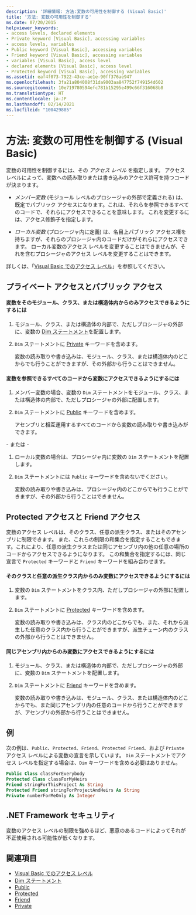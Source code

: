 ```yaml
---
description: '詳細情報: 方法:変数の可用性を制御する (Visual Basic)'
title: '方法: 変数の可用性を制御する'
ms.date: 07/20/2015
helpviewer_keywords:
- access levels, declared elements
- Private keyword [Visual Basic], accessing variables
- access levels, variables
- Public keyword [Visual Basic], accessing variables
- Friend keyword [Visual Basic], accessing variables
- variables [Visual Basic], access level
- declared elements [Visual Basic], access level
- Protected keyword [Visual Basic], accessing variables
ms.assetid: eaf4f073-7922-43ce-ae1e-90ff376ae947
ms.openlocfilehash: 3fa21a804008f31da9003aa847752f749154d602
ms.sourcegitcommit: 10e719780594efc781b15295e499c66f316068b8
ms.translationtype: HT
ms.contentlocale: ja-JP
ms.lasthandoff: 02/14/2021
ms.locfileid: "100429885"
---
```

# <a name="how-to-control-the-availability-of-a-variable-visual-basic"></a>方法: 変数の可用性を制御する (Visual Basic)

変数の可用性を制御するには、その *アクセス レベル* を指定します。 アクセス レベルによって、変数への読み取りまたは書き込みのアクセス許可を持つコードが決まります。  
  
- *メンバー変数* (モジュール レベルのプロシージャの外部で定義される) は、既定でパブリック アクセスになります。これは、それらを参照できるすべてのコードで、それらにアクセスできることを意味します。 これを変更するには、アクセス修飾子を指定します。  
  
- *ローカル変数* (プロシージャ内に定義) は、名目上パブリック アクセス権を持ちますが、それらのプロシージャ内のコードだけがそれらにアクセスできます。 ローカル変数のアクセス レベルを変更することはできませんが、それを含むプロシージャのアクセス レベルを変更することはできます。  
  
 詳しくは、「[Visual Basic でのアクセス レベル](access-levels.md)」を参照してください。  
  
## <a name="private-and-public-access"></a>プライベート アクセスとパブリック アクセス  
  
#### <a name="to-make-a-variable-accessible-only-from-within-its-module-class-or-structure"></a>変数をそのモジュール、クラス、または構造体内からのみアクセスできるようにするには  
  
1. モジュール、クラス、または構造体の内部で、ただしプロシージャの外部に、変数の [Dim ステートメント](../../../language-reference/statements/dim-statement.md)を配置します。  
  
2. `Dim` ステートメントに [Private](../../../language-reference/modifiers/private.md) キーワードを含めます。  
  
     変数の読み取りや書き込みは、モジュール、クラス、または構造体内のどこからでも行うことができますが、その外部から行うことはできません。  
  
#### <a name="to-make-a-variable-accessible-from-any-code-that-can-see-it"></a>変数を参照できるすべてのコードから変数にアクセスできるようにするには  
  
1. メンバー変数の場合、変数の `Dim` ステートメントをモジュール、クラス、または構造体の内部で、ただしプロシージャの外部に配置します。  
  
2. `Dim` ステートメントに [Public](../../../language-reference/modifiers/public.md) キーワードを含めます。  
  
     アセンブリと相互運用するすべてのコードから変数の読み取りや書き込みができます。  
  
 \- または -  
  
1. ローカル変数の場合は、プロシージャ内に変数の `Dim` ステートメントを配置します。  
  
2. `Dim` ステートメントには `Public` キーワードを含めないでください。  
  
     変数の読み取りや書き込みは、プロシージャ内のどこからでも行うことができますが、その外部から行うことはできません。  
  
## <a name="protected-and-friend-access"></a>Protected アクセスと Friend アクセス  

 変数のアクセス レベルは、そのクラス、任意の派生クラス、またはそのアセンブリに制限できます。 また、これらの制限の和集合を指定することもできます。これにより、任意の派生クラスまたは同じアセンブリ内の他の任意の場所のコードからアクセスできるようになります。 この和集合を指定するには、同じ宣言で `Protected` キーワードと `Friend` キーワードを組み合わせます。  
  
#### <a name="to-make-a-variable-accessible-only-from-within-its-class-and-any-derived-classes"></a>そのクラスと任意の派生クラス内からのみ変数にアクセスできるようにするには  
  
1. 変数の `Dim` ステートメントをクラス内、ただしプロシージャの外部に配置します。  
  
2. `Dim` ステートメントに [Protected](../../../language-reference/modifiers/protected.md) キーワードを含めます。  
  
     変数の読み取りや書き込みは、クラス内のどこからでも、また、それから派生した任意のクラス内から行うことができますが、派生チェーン内のクラスの外部から行うことはできません。  
  
#### <a name="to-make-a-variable-accessible-only-from-within-the-same-assembly"></a>同じアセンブリ内からのみ変数にアクセスできるようにするには  
  
1. モジュール、クラス、または構造体の内部で、ただしプロシージャの外部に、変数の `Dim` ステートメントを配置します。  
  
2. `Dim` ステートメントに [Friend](../../../language-reference/modifiers/friend.md) キーワードを含めます。  
  
     変数の読み取りや書き込みは、モジュール、クラス、または構造体内のどこからでも、また同じアセンブリ内の任意のコードから行うことができますが、アセンブリの外部から行うことはできません。  
  
## <a name="example"></a>例  

 次の例は、`Public`、`Protected`、`Friend`、`Protected Friend`、および `Private` アクセス レベルによる変数の宣言を示しています。 `Dim` ステートメントでアクセス レベルを指定する場合は、`Dim` キーワードを含める必要はありません。  
  
```vb  
Public Class classForEverybody  
Protected Class classForMyHeirs  
Friend stringForThisProject As String  
Protected Friend stringForProjectAndHeirs As String  
Private numberForMeOnly As Integer  
```  
  
## <a name="net-framework-security"></a>.NET Framework セキュリティ  

 変数のアクセス レベルの制限を強めるほど、悪意のあるコードによってそれが不正使用される可能性が低くなります。  
  
## <a name="see-also"></a>関連項目

- [Visual Basic でのアクセス レベル](access-levels.md)
- [Dim ステートメント](../../../language-reference/statements/dim-statement.md)
- [Public](../../../language-reference/modifiers/public.md)
- [Protected](../../../language-reference/modifiers/protected.md)
- [Friend](../../../language-reference/modifiers/friend.md)
- [Private](../../../language-reference/modifiers/private.md)

